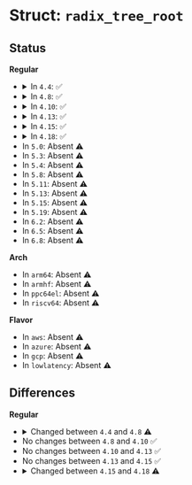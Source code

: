 # Struct: <code>radix_tree_root</code>

## Status
<b>Regular</b>
<ul>
<li>
<details>
<summary>In <code>4.4</code>: ✅</summary>

```c
struct radix_tree_root {
    unsigned int height;
    gfp_t gfp_mask;
    struct radix_tree_node *rnode;
};
```
</details>
</li>
<li>
<details>
<summary>In <code>4.8</code>: ✅</summary>

```c
struct radix_tree_root {
    gfp_t gfp_mask;
    struct radix_tree_node *rnode;
};
```
</details>
</li>
<li>
<details>
<summary>In <code>4.10</code>: ✅</summary>

```c
struct radix_tree_root {
    gfp_t gfp_mask;
    struct radix_tree_node *rnode;
};
```
</details>
</li>
<li>
<details>
<summary>In <code>4.13</code>: ✅</summary>

```c
struct radix_tree_root {
    gfp_t gfp_mask;
    struct radix_tree_node *rnode;
};
```
</details>
</li>
<li>
<details>
<summary>In <code>4.15</code>: ✅</summary>

```c
struct radix_tree_root {
    gfp_t gfp_mask;
    struct radix_tree_node *rnode;
};
```
</details>
</li>
<li>
<details>
<summary>In <code>4.18</code>: ✅</summary>

```c
struct radix_tree_root {
    spinlock_t xa_lock;
    gfp_t gfp_mask;
    struct radix_tree_node *rnode;
};
```
</details>
</li>
<li>
In <code>5.0</code>: Absent ⚠️
</li>
<li>
In <code>5.3</code>: Absent ⚠️
</li>
<li>
In <code>5.4</code>: Absent ⚠️
</li>
<li>
In <code>5.8</code>: Absent ⚠️
</li>
<li>
In <code>5.11</code>: Absent ⚠️
</li>
<li>
In <code>5.13</code>: Absent ⚠️
</li>
<li>
In <code>5.15</code>: Absent ⚠️
</li>
<li>
In <code>5.19</code>: Absent ⚠️
</li>
<li>
In <code>6.2</code>: Absent ⚠️
</li>
<li>
In <code>6.5</code>: Absent ⚠️
</li>
<li>
In <code>6.8</code>: Absent ⚠️
</li>
</ul>
<b>Arch</b>
<ul>
<li>
In <code>arm64</code>: Absent ⚠️
</li>
<li>
In <code>armhf</code>: Absent ⚠️
</li>
<li>
In <code>ppc64el</code>: Absent ⚠️
</li>
<li>
In <code>riscv64</code>: Absent ⚠️
</li>
</ul>
<b>Flavor</b>
<ul>
<li>
In <code>aws</code>: Absent ⚠️
</li>
<li>
In <code>azure</code>: Absent ⚠️
</li>
<li>
In <code>gcp</code>: Absent ⚠️
</li>
<li>
In <code>lowlatency</code>: Absent ⚠️
</li>
</ul>

## Differences
<b>Regular</b>
<ul>
<li>
<details>
<summary>Changed between <code>4.4</code> and <code>4.8</code> ⚠️</summary>
<ul>
<li>
<b>Field removed. </b>
<code>unsigned int height</code>
</li>
</ul>
</details>
</li>
<li>
No changes between <code>4.8</code> and <code>4.10</code> ✅
</li>
<li>
No changes between <code>4.10</code> and <code>4.13</code> ✅
</li>
<li>
No changes between <code>4.13</code> and <code>4.15</code> ✅
</li>
<li>
<details>
<summary>Changed between <code>4.15</code> and <code>4.18</code> ⚠️</summary>
<ul>
<li>
<b>Field added. </b>
<code>spinlock_t xa_lock</code>
</li>
</ul>
</details>
</li>
</ul>
